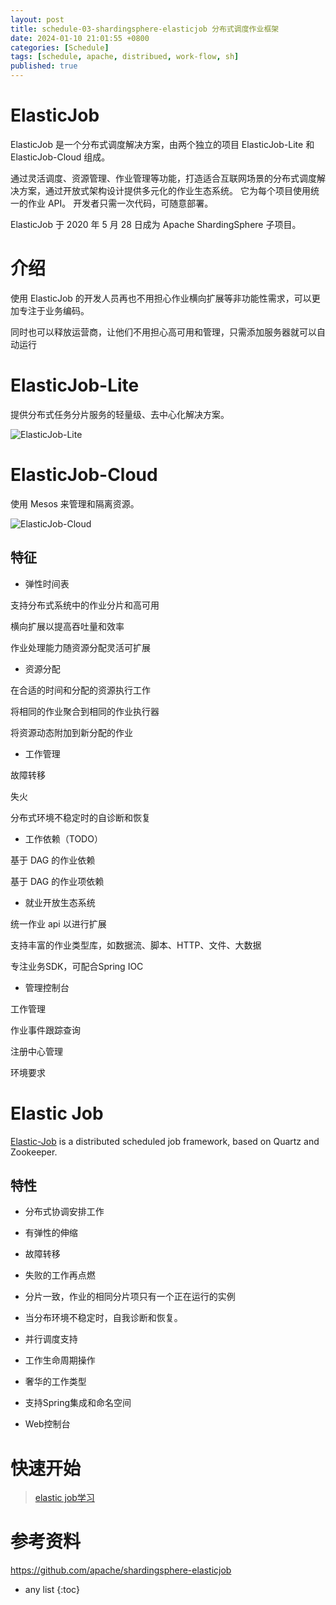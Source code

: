 ```yaml
---
layout: post
title: schedule-03-shardingsphere-elasticjob 分布式调度作业框架
date: 2024-01-10 21:01:55 +0800
categories: [Schedule]
tags: [schedule, apache, distribued, work-flow, sh]
published: true
---
```


# ElasticJob

ElasticJob 是一个分布式调度解决方案，由两个独立的项目 ElasticJob-Lite 和 ElasticJob-Cloud 组成。

通过灵活调度、资源管理、作业管理等功能，打造适合互联网场景的分布式调度解决方案，通过开放式架构设计提供多元化的作业生态系统。 它为每个项目使用统一的作业 API。 开发者只需一次代码，可随意部署。

ElasticJob 于 2020 年 5 月 28 日成为 Apache ShardingSphere 子项目。

# 介绍

使用 ElasticJob 的开发人员再也不用担心作业横向扩展等非功能性需求，可以更加专注于业务编码。 

同时也可以释放运营商，让他们不用担心高可用和管理，只需添加服务器就可以自动运行

# ElasticJob-Lite

提供分布式任务分片服务的轻量级、去中心化解决方案。

![ElasticJob-Lite](https://camo.githubusercontent.com/17da1bf55dd820d1b752a89b3f1e9a22b142a0ed29b402669c8fd91766f9026f/68747470733a2f2f7368617264696e677370686572652e6170616368652e6f72672f656c61737469636a6f622f63757272656e742f696d672f6172636869746563747572652f656c61737469636a6f625f6c6974652e706e67)

# ElasticJob-Cloud

使用 Mesos 来管理和隔离资源。

![ElasticJob-Cloud](https://camo.githubusercontent.com/de49ad7e5821892b062ce613e55c24fe22c901ef0a617fdcf5843b20974d44d6/68747470733a2f2f7368617264696e677370686572652e6170616368652e6f72672f656c61737469636a6f622f63757272656e742f696d672f6172636869746563747572652f656c61737469636a6f625f636c6f75642e706e67)


## 特征

- 弹性时间表

支持分布式系统中的作业分片和高可用

横向扩展以提高吞吐量和效率

作业处理能力随资源分配灵活可扩展

- 资源分配

在合适的时间和分配的资源执行工作

将相同的作业聚合到相同的作业执行器

将资源动态附加到新分配的作业

- 工作管理

故障转移

失火

分布式环境不稳定时的自诊断和恢复

- 工作依赖（TODO）

基于 DAG 的作业依赖

基于 DAG 的作业项依赖

- 就业开放生态系统

统一作业 api 以进行扩展

支持丰富的作业类型库，如数据流、脚本、HTTP、文件、大数据

专注业务SDK，可配合Spring IOC

- 管理控制台

工作管理

作业事件跟踪查询

注册中心管理

环境要求

# Elastic Job

[Elastic-Job](https://github.com/elasticjob/elastic-job-lite) is a distributed scheduled job framework, based on Quartz and Zookeeper.

## 特性

- 分布式协调安排工作

- 有弹性的伸缩

- 故障转移

- 失败的工作再点燃

- 分片一致，作业的相同分片项只有一个正在运行的实例

- 当分布环境不稳定时，自我诊断和恢复。

- 并行调度支持

- 工作生命周期操作

- 奢华的工作类型

- 支持Spring集成和命名空间

- Web控制台

# 快速开始

> [elastic job学习](http://tech.lede.com/2017/06/23/rd/server/elasticJob/)

# 参考资料

https://github.com/apache/shardingsphere-elasticjob

* any list
{:toc}